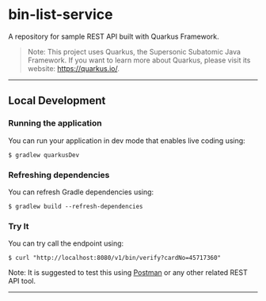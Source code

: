 # bin-list-service

A repository for sample REST API built with Quarkus Framework.

>Note: This project uses Quarkus, the Supersonic Subatomic Java Framework. If you want to learn more about Quarkus, please visit its website: https://quarkus.io/.

---

## Local Development

### Running the application

You can run your application in dev mode that enables live coding using:

```
$ gradlew quarkusDev
```

### Refreshing dependencies

You can refresh Gradle dependencies using:

```
$ gradlew build --refresh-dependencies
```

### Try It

You can try call the endpoint using:

```
$ curl "http://localhost:8080/v1/bin/verify?cardNo=45717360"
```

Note: It is suggested to test this using [Postman](https://www.postman.com/) or any other related REST API tool.

---